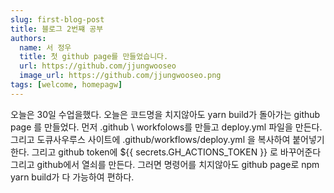 ```yaml
---
slug: first-blog-post
title: 블로그 2번쨰 공부
authors:
  name: 서 정우
  title: 첫 github page를 만들었습니다.
  url: https://github.com/jjungwooseo
  image_url: https://github.com/jjungwooseo.png
tags: [welcome, homepagw]
---
```


오늘은 30일 수업을했다. 오늘은 코드명을 치지않아도 yarn build가 돌아가는
github page 를 만들었다. 먼저 .github \ workfolows를 만들고  deploy.yml
파일을 만든다.  그리고 도큐사우루스 사이트에 .github/workflows/deploy.yml
을 복사하여 붙어넣기 한다. 그리고 github token에  ${{ secrets.GH_ACTIONS_TOKEN }} 로 바꾸어준다  그리고 github에서 열쇠를 만든다. 
그러면 명령어를 치지않아도  github page로 npm yarn build가 다 가능하여 편하다.

